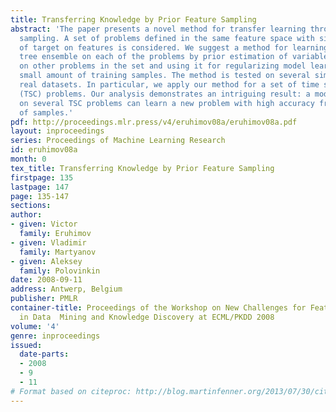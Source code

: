 ```yaml
---
title: Transferring Knowledge by Prior Feature Sampling
abstract: 'The paper presents a novel method for transfer learning through prior variable
  sampling. A set of problems defined in the same feature space with similar dependencies
  of target on features is considered. We suggest a method for learning a decision
  tree ensemble on each of the problems by prior estimation of variable importance
  on other problems in the set and using it for regularizing model learning for a
  small amount of training samples. The method is tested on several simulated and
  real datasets. In particular, we apply our method for a set of time series classification
  (TSC) problems. Our analysis demonstrates an intriguing result: a model trained
  on several TSC problems can learn a new problem with high accuracy from a low number
  of samples.'
pdf: http://proceedings.mlr.press/v4/eruhimov08a/eruhimov08a.pdf
layout: inproceedings
series: Proceedings of Machine Learning Research
id: eruhimov08a
month: 0
tex_title: Transferring Knowledge by Prior Feature Sampling
firstpage: 135
lastpage: 147
page: 135-147
sections: 
author:
- given: Victor
  family: Eruhimov
- given: Vladimir
  family: Martyanov
- given: Aleksey
  family: Polovinkin
date: 2008-09-11
address: Antwerp, Belgium
publisher: PMLR
container-title: Proceedings of the Workshop on New Challenges for Feature Selection
  in Data  Mining and Knowledge Discovery at ECML/PKDD 2008
volume: '4'
genre: inproceedings
issued:
  date-parts:
  - 2008
  - 9
  - 11
# Format based on citeproc: http://blog.martinfenner.org/2013/07/30/citeproc-yaml-for-bibliographies/
---
```

